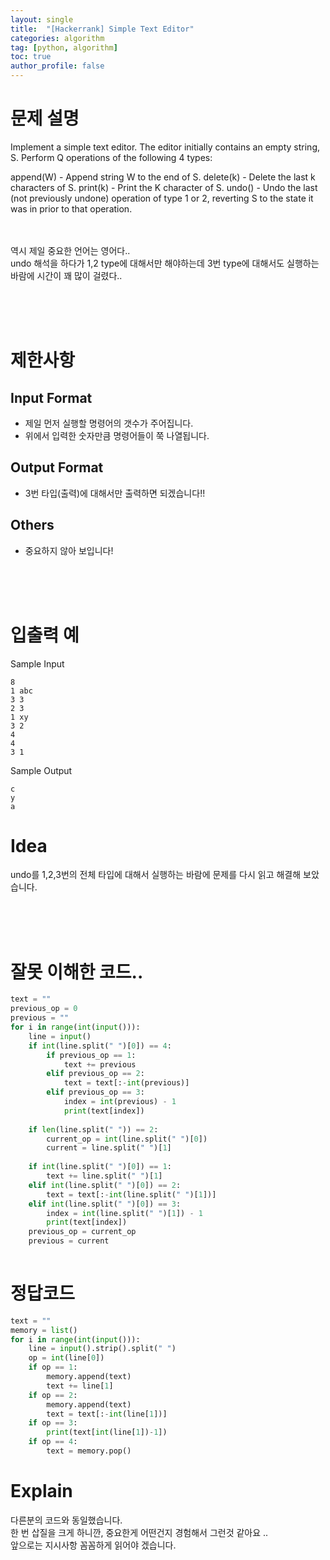 ```yaml
---
layout: single
title:  "[Hackerrank] Simple Text Editor"
categories: algorithm
tag: [python, algorithm]
toc: true
author_profile: false
---
```



# 문제 설명
Implement a simple text editor. The editor initially contains an empty string, S. Perform Q operations of the following 4 types:

append(W) - Append string W to the end of S.
delete(k) - Delete the last k characters of S.
print(k) - Print the K character of S.
undo() - Undo the last (not previously undone) operation of type 1 or 2, reverting S to the state it was in prior to that operation.


<br/><br/>
역시 제일 중요한 언어는 영어다..<br/>
undo 해석을 하다가 1,2 type에 대해서만 해야하는데 3번 type에 대해서도 실행하는 바람에 시간이 꽤 많이 걸렸다..<br/>


<br/><br/><br/>

# 제한사항

## Input Format

- 제일 먼저 실행할 명령어의 갯수가 주어집니다.
- 위에서 입력한 숫자만큼 명령어들이 쭉 나열됩니다.

## Output Format

- 3번 타입(출력)에 대해서만 출력하면 되겠습니다!!


## Others
- 중요하지 않아 보입니다!

<br/><br/><br/>


# 입출력 예
Sample Input
```
8       
1 abc   
3 3     
2 3     
1 xy
3 2
4 
4 
3 1
```
Sample Output
```
c
y
a
```

# Idea

<p>
undo를 1,2,3번의 전체 타입에 대해서 실행하는 바람에 문제를 다시 읽고 해결해 보았습니다.<br/>

</p>
<br/><br/><br/>

# 잘못 이해한 코드..

```python
text = ""
previous_op = 0
previous = ""
for i in range(int(input())):
    line = input()
    if int(line.split(" ")[0]) == 4:
        if previous_op == 1:
            text += previous
        elif previous_op == 2:
            text = text[:-int(previous)]
        elif previous_op == 3:
            index = int(previous) - 1
            print(text[index])
            
    if len(line.split(" ")) == 2:
        current_op = int(line.split(" ")[0])
        current = line.split(" ")[1]
    
    if int(line.split(" ")[0]) == 1:
        text += line.split(" ")[1]
    elif int(line.split(" ")[0]) == 2:
        text = text[:-int(line.split(" ")[1])]
    elif int(line.split(" ")[0]) == 3:
        index = int(line.split(" ")[1]) - 1
        print(text[index])
    previous_op = current_op
    previous = current
    
```

# 정답코드

```python
text = ""
memory = list()
for i in range(int(input())):
    line = input().strip().split(" ")
    op = int(line[0])
    if op == 1:
        memory.append(text)
        text += line[1]
    if op == 2:
        memory.append(text)
        text = text[:-int(line[1])]
    if op == 3:
        print(text[int(line[1])-1])
    if op == 4:
        text = memory.pop()
```

# Explain
다른분의 코드와 동일했습니다.<br/>
한 번 삽질을 크게 하니깐, 중요한게 어떤건지 경험해서 그런것 같아요 ..<br/>
앞으로는 지시사항 꼼꼼하게 읽어야 겠습니다.<br/>


<br/><br/><br/>



<!-- # References

<ul>
  <li><a href="https://medium.com/@mrunankmistry52/non-divisible-subset-problem-comprehensive-explanation-c878a752f057" target="_blank">https://medium.com/@mrunankmistry52/non-divisible-subset-problem-comprehensive-explanation-c878a752f057</a></li>
  <li><a href="https://gaegosoo.tistory.com/62" target="_blank">https://gaegosoo.tistory.com/62</a></li>
  
</ul> -->

